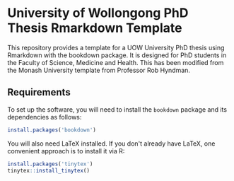 University of Wollongong PhD Thesis Rmarkdown Template
========================

This repository provides a template for a UOW University PhD thesis using Rmarkdown with the bookdown package. It is designed for PhD students in the Faculty of Science, Medicine and Health. This has been modified from the Monash University template from Professor Rob Hyndman.

## Requirements

To set up the software, you will need to install the `bookdown` package and its dependencies as follows:

```r
install.packages('bookdown')
```

You will also need LaTeX installed. If you don't already have LaTeX, one convenient approach is to install it via R:

```r
install.packages('tinytex')
tinytex::install_tinytex()
```
